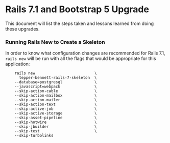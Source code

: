# Rails 7.1 and Bootstrap 5 Upgrade

This document will list the steps taken and lessons learned from doing these upgrades.

### Running Rails New to Create a Skeleton

In order to know what configuration changes are recommended for Rails 7.1, `rails new` will be run with all the flags that would be appropriate for this application:

```
    rails new                          \
      tepper-bennett-rails-7-skeleton  \
    --database=postgresql              \
    --javascript=webpack               \
    --skip-action-cable                \
    --skip-action-mailbox              \
    --skip-action-mailer               \
    --skip-action-text                 \
    --skip-active-job                  \
    --skip-active-storage              \
    --skip-asset-pipeline              \
    --skip-hotwire                     \
    --skip-jbuilder                    \
    --skip-test                        \
    --skip-turbolinks
```
